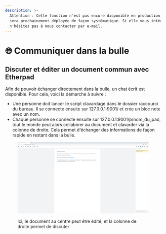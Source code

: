 ```yaml
---
description: >-
  Attention : Cette fonction n'est pas encore disponible en production. Elle
  sera prochainement déployée de façon systématique. Si elle vous intéresse,
  n'hésitez pas à nous contacter par e-mail.
---
```


# 🌐 Communiquer dans la bulle

## Discuter et éditer un document commun avec Etherpad

Afin de pouvoir échanger directement dans la bulle, un chat écrit est disponible. Pour cela, voici la démarche à suivre :

* Une personne doit lancer le script clavardage dans le dossier raccourci du bureau. Il se connecte ensuite sur 127.0.0.1:9001/ et crée un bloc note avec un nom.
* Chaque personne se connecte ensuite sur 127.0.0.1:9001/p/nom\_du\_pad, tout le monde peut alors collaborer au document et clavarder via la colonne de droite. Cela permet d'échanger des informations de façon rapide en restant dans la bulle.

<figure><img src="../.gitbook/assets/Etherpad.PNG" alt=""><figcaption><p>Ici, le document au centre peut être édité, et la colonne de droite permet de discuter</p></figcaption></figure>


